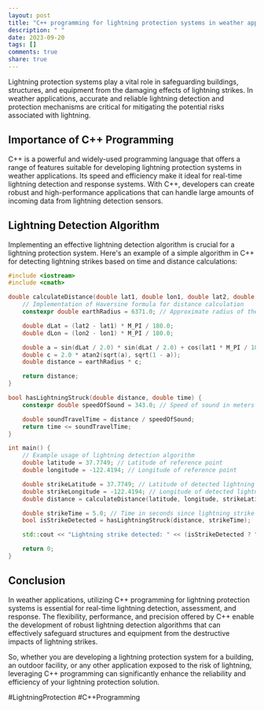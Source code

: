 ```yaml
---
layout: post
title: "C++ programming for lightning protection systems in weather applications"
description: " "
date: 2023-09-20
tags: []
comments: true
share: true
---
```


Lightning protection systems play a vital role in safeguarding buildings, structures, and equipment from the damaging effects of lightning strikes. In weather applications, accurate and reliable lightning detection and protection mechanisms are critical for mitigating the potential risks associated with lightning.

## Importance of C++ Programming

C++ is a powerful and widely-used programming language that offers a range of features suitable for developing lightning protection systems in weather applications. Its speed and efficiency make it ideal for real-time lightning detection and response systems. With C++, developers can create robust and high-performance applications that can handle large amounts of incoming data from lightning detection sensors.

## Lightning Detection Algorithm

Implementing an effective lightning detection algorithm is crucial for a lightning protection system. Here's an example of a simple algorithm in C++ for detecting lightning strikes based on time and distance calculations:

```cpp
#include <iostream>
#include <cmath>

double calculateDistance(double lat1, double lon1, double lat2, double lon2) {
    // Implementation of Haversine formula for distance calculation
    constexpr double earthRadius = 6371.0; // Approximate radius of the Earth in kilometers

    double dLat = (lat2 - lat1) * M_PI / 180.0;
    double dLon = (lon2 - lon1) * M_PI / 180.0;

    double a = sin(dLat / 2.0) * sin(dLat / 2.0) + cos(lat1 * M_PI / 180.0) * cos(lat2 * M_PI / 180.0) * sin(dLon / 2.0) * sin(dLon / 2.0);
    double c = 2.0 * atan2(sqrt(a), sqrt(1 - a));
    double distance = earthRadius * c;

    return distance;
}

bool hasLightningStruck(double distance, double time) {
    constexpr double speedOfSound = 343.0; // Speed of sound in meters per second

    double soundTravelTime = distance / speedOfSound;
    return time <= soundTravelTime;
}

int main() {
    // Example usage of lightning detection algorithm
    double latitude = 37.7749; // Latitude of reference point
    double longitude = -122.4194; // Longitude of reference point

    double strikeLatitude = 37.7749; // Latitude of detected lightning strike
    double strikeLongitude = -122.4194; // Longitude of detected lightning strike
    double distance = calculateDistance(latitude, longitude, strikeLatitude, strikeLongitude);

    double strikeTime = 5.0; // Time in seconds since lightning strike
    bool isStrikeDetected = hasLightningStruck(distance, strikeTime);

    std::cout << "Lightning strike detected: " << (isStrikeDetected ? "Yes" : "No") << std::endl;

    return 0;
}
```

## Conclusion

In weather applications, utilizing C++ programming for lightning protection systems is essential for real-time lightning detection, assessment, and response. The flexibility, performance, and precision offered by C++ enable the development of robust lightning detection algorithms that can effectively safeguard structures and equipment from the destructive impacts of lightning strikes.

So, whether you are developing a lightning protection system for a building, an outdoor facility, or any other application exposed to the risk of lightning, leveraging C++ programming can significantly enhance the reliability and efficiency of your lightning protection solution.

#LightningProtection #C++Programming